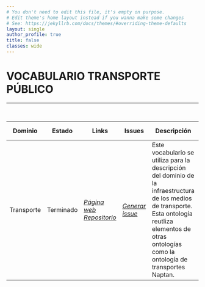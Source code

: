 ```yaml
---
# You don't need to edit this file, it's empty on purpose.
# Edit theme's home layout instead if you wanna make some changes
# See: https://jekyllrb.com/docs/themes/#overriding-theme-defaults
layout: single
author_profile: true 
title: false
classes: wide
---
```

<div id="bodyid">
<link href="stylesheet.css" rel="stylesheet"/>

<h1> VOCABULARIO TRANSPORTE PÚBLICO </h1>
</div>
  
---

&nbsp;
 

  
  
| Dominio |  Estado  |   Links   |   Issues   |   Descripción   |  Fecha Publicación |   Prefijo   | Formatos |   Liciencia | Idiomas   | 
| -------- | -------- | --------- | ---------- | --------------- | -------- | --------- | -------- | --------- | ---------- | 
| Transporte | Terminado | *[Página web](http://vocab.linkeddata.es/datosabiertos/def/transporte/transporte-publico/index-en.html)* *[Repositorio](https://github.com/opencitydata/transporte-transporte-publico)*  |  *[Generar issue](https://github.com/opencitydata/transporte-transporte-publico/issuess)*   | Este vocabulario se utiliza para la descripción del dominio de la infraestructura de los medios de transporte. Esta ontología reutliza elementos de otras ontologías como la ontología de transportes Naptan. | 04/06/18 |  | rdf+xml   html   turtle | CC-BY  |  en   |
 
 
  

 
&nbsp;


  
